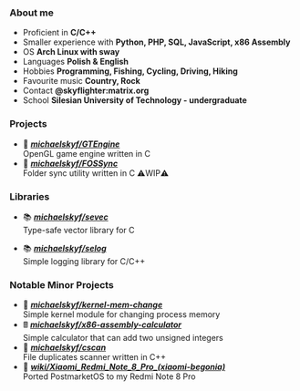 ### About me
- Proficient in **C/C++**
- Smaller experience with **Python, PHP, SQL, JavaScript, x86 Assembly**
- OS **Arch Linux with sway**
- Languages **Polish & English**
- Hobbies **Programming, Fishing, Cycling, Driving, Hiking**
- Favourite music **Country, Rock**
- Contact **@skyflighter:matrix.org**
- School **Silesian University of Technology - undergraduate**

### Projects

- 📘 [***michaelskyf/GTEngine***](https://github.com/michaelskyf/GTEngine) <br>
  OpenGL game engine written in C
- 📁 [***michaelskyf/FOSSync***](https://github.com/michaelskyf/FOSSync) <br>
  Folder sync utility written in C ⚠️WIP⚠️
  
### Libraries
- 📚 [***michaelskyf/sevec***](https://github.com/michaelskyf/sevec) <br>
  Type-safe vector library for C 

- 📚 [***michaelskyf/selog***](https://github.com/michaelskyf/selog) <br>
  Simple logging library for C/C++

### Notable Minor Projects
- 🐧 [***michaelskyf/kernel-mem-change***](https://github.com/michaelskyf/kernel-mem-change) <br>
  Simple kernel module for changing process memory
- 🖩 [***michaelskyf/x86-assembly-calculator***](https://github.com/michaelskyf/x86-assembly-calculator) <br>
  Simple calculator that can add two unsigned integers
- 📁 [***michaelskyf/cscan***](https://github.com/michaelskyf/cscan) <br>
  File duplicates scanner written in C++
- 📱 [***wiki/Xiaomi_Redmi_Note_8_Pro_(xiaomi-begonia)***](https://wiki.postmarketos.org/wiki/Xiaomi_Redmi_Note_8_Pro_(xiaomi-begonia)) <br>
  Ported PostmarketOS to my Redmi Note 8 Pro
